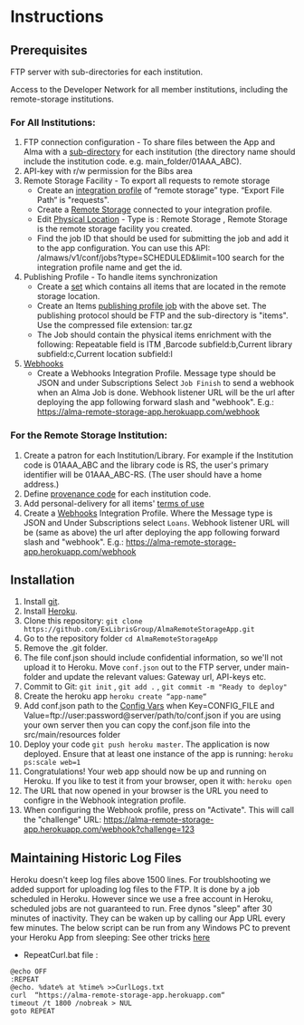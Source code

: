 # Instructions
## Prerequisites
FTP server with sub-directories for each institution.

Access to the Developer Network for all member institutions, including the remote-storage institutions.

### For All Institutions:
1. FTP connection configuration - To share files between the App and Alma with a  [sub-directory](https://knowledge.exlibrisgroup.com/Alma/Product_Documentation/010Alma_Online_Help_(English)/050Administration/050Configuring_General_Alma_Functions/050External_Systems#UpdateSubmissionFormatFtp) for each institution (the directory name should include the institution code. e.g. main_folder/01AAA_ABC).
2. API-key with r/w permission for the Bibs area
3. Remote Storage Facility - To export all requests to remote storage
    - Create an [integration profile](https://developers.exlibrisgroup.com/alma/integrations/remote_storage/xml_based/)  of “remote storage” type. “Export File Path“ is "requests".
    - Create a [Remote Storage](https://knowledge.exlibrisgroup.com/Alma/Product_Documentation/010Alma_Online_Help_(English)/030Fulfillment/080Configuring_Fulfillment/040Configuring_Remote_Storage_Facilities) connected to your integration profile.
    - Edit [Physical Location](https://knowledge.exlibrisgroup.com/Alma/Product_Documentation/010Alma_Online_Help_(English)/030Fulfillment/080Configuring_Fulfillment/030Configuring_Physical_Locations) - Type is : Remote Storage , Remote Storage is the remote storage facility you created.
    - Find the job ID that should be used for submitting the job and add it to the app configuration. You can use this API: /almaws/v1/conf/jobs?type=SCHEDULED&limit=100 search for the integration profile name and get the id.
4. Publishing Profile - To handle items synchronization
    - Create a [set](https://knowledge.exlibrisgroup.com/Alma/Product_Documentation/010Alma_Online_Help_(English)/050Administration/070Managing_Jobs/060Managing_Search_Queries_and_Sets#sets.setDetail) which contains all items that are located in the remote storage location.
    - Create an Items [publishing profile job](https://knowledge.exlibrisgroup.com/Alma/Product_Documentation/010Alma_Online_Help_(English)/090Integrations_with_External_Systems/030Resource_Management/080Publishing_and_Inventory_Enrichment) with the above set. The publishing protocol should be FTP and the sub-directory is "items". Use the compressed file extension: tar.gz
    - The Job should contain the physical items enrichment with the following: Repeatable field is ITM ,Barcode subfield:b,Current library subfield:c,Current location subfield:l
5.  [Webhooks](https://knowledge.exlibrisgroup.com/Alma/Product_Documentation/010Alma_Online_Help_(English)/090Integrations_with_External_Systems/030Resource_Management/300Webhooks)
    - Create a Webhooks Integration Profile. Message type should be JSON and under Subscriptions Select `Job Finish` to send a webhook when an Alma Job is done. Webhook listener URL will be the url after deploying the app following forward slash and "webhook". E.g.:  https://alma-remote-storage-app.herokuapp.com/webhook


### For the Remote Storage Institution:
1. Create a patron for each Institution/Library. For example if the Institution code is 01AAA_ABC and the library code is RS, the user's primary identifier will be 01AAA_ABC-RS. (The user should have a home address.)
2. Define [provenance code](https://knowledge.exlibrisgroup.com/Alma/Product_Documentation/010Alma_Online_Help_(English)/040Resource_Management/080Configuring_Resource_Management/080Configuring_Provenance_Codes) for each institution code.
3. Add personal-delivery for all items' [terms of use](https://knowledge.exlibrisgroup.com/Alma/Product_Documentation/010Alma_Online_Help_(English)/030Fulfillment/080Configuring_Fulfillment/050Physical_Fulfillment#fulfillment.tou.termsOfUseManagement)
4. Create a [Webhooks](https://knowledge.exlibrisgroup.com/Alma/Product_Documentation/010Alma_Online_Help_(English)/090Integrations_with_External_Systems/030Resource_Management/300Webhooks) Integration Profile. Where the Message type is JSON and Under Subscriptions select `Loans`. Webhook listener URL will be (same as above) the url after deploying the app following forward slash and "webhook". E.g.:  https://alma-remote-storage-app.herokuapp.com/webhook


## Installation

1. Install [git](https://git-scm.com/downloads).
2. Install [Heroku](https://devcenter.heroku.com/articles/getting-started-with-java#set-up).
3. Clone this repository: `git clone https://github.com/ExLibrisGroup/AlmaRemoteStorageApp.git`
4. Go to the repository folder `cd AlmaRemoteStorageApp`
5. Remove the .git folder.
6. The file conf.json should include confidential information, so we'll not upload it to Heroku. Move `conf.json` out to the FTP server, under main-folder and update the relevant values: Gateway url, API-keys etc.
7. Commit to Git: `git init` , `git add .` , `git commit -m "Ready to deploy"`
8. Create the heroku app `heroku create “app-name“`
9. Add conf.json path to the [Config Vars](https://devcenter.heroku.com/articles/config-vars#using-the-heroku-dashboard) when Key=CONFIG_FILE and Value=ftp://user:password@server/path/to/conf.json
if you are using your own server then you can copy the conf.json file into the src/main/resources folder
10. Deploy your code `git push heroku master`. The application is now deployed. Ensure that at least one instance of the app is running: `heroku ps:scale web=1`
11. Congratulations! Your web app should now be up and running on Heroku. If you like to test it from your browser, open it with: `heroku open`
12. The URL that now opened in your browser is the URL you need to configre in the Webhook integration profile.
13. When configuring the Webhook profile, press on "Activate". This will call the "challenge" URL: https://alma-remote-storage-app.herokuapp.com/webhook?challenge=123

## Maintaining Historic Log Files
Heroku doesn't keep log files above 1500 lines. For troublshooting we added support for uploading log files to the FTP.
It is done by a job scheduled in Heroku. However since we use a free account in Heroku, scheduled jobs are not guaranteed to run.
Free dynos "sleep" after 30 minutes of inactivity. They can be waken up by calling our App URL every few minutes.
The below script can be run from any Windows PC to prevent your Heroku App from sleeping:
See other tricks [here](https://quickleft.com/blog/6-easy-ways-to-prevent-your-heroku-node-app-from-sleeping/)

- RepeatCurl.bat file :
```
@echo OFF
:REPEAT
@echo. %date% at %time% >>CurlLogs.txt
curl  “https://alma-remote-storage-app.herokuapp.com“
timeout /t 1800 /nobreak > NUL
goto REPEAT
```

